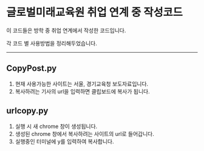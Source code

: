 # 글로벌미래교육원 취업 연계 중 작성코드

이 코드들은 방학 중 취업 연계에서 작성한 코드입니다.

각 코드 별 사용방법을 정리해두었습니다.

---
## CopyPost.py
1. 현재 사용가능한 사이트는 서울, 경기교육청 보도자료입니다.
2. 복사하려는 기사의 url을 입력하면 클립보드에 복사가 됩니다.

## urlcopy.py
1. 실행 시 새 chrome 창이 생성됩니다.
2. 생성된 chrome 창에서 복사하려는 사이트의 url로 들어갑니다.
3. 실행중인 터미널에 y를 입력하여 복사합니다.